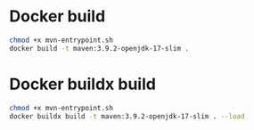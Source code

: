 # Docker build
```sh
chmod +x mvn-entrypoint.sh
docker build -t maven:3.9.2-openjdk-17-slim .
```

# Docker buildx build
```sh
chmod +x mvn-entrypoint.sh
docker buildx build -t maven:3.9.2-openjdk-17-slim . --load
```
